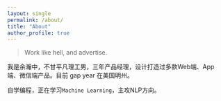 ```yaml
---
layout: single
permalink: /about/
title: "About"
author_profile: true
---
```


>Work like hell, and advertise.


我是余瀚中，不甘平凡理工男，三年产品经理，设计打造过多款Web端、App端、微信端产品。目前 gap year 在美国明州。

自学编程，正在学习`Machine Learning`，主攻NLP方向。
